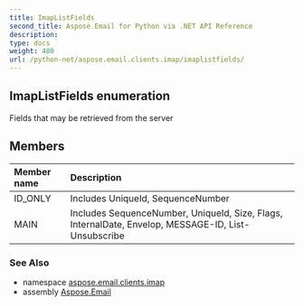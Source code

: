 ```yaml
---
title: ImapListFields
second_title: Aspose.Email for Python via .NET API Reference
description: 
type: docs
weight: 480
url: /python-net/aspose.email.clients.imap/imaplistfields/
---
```


## ImapListFields enumeration

Fields that may be retrieved from the server

## Members
| Member name | Description |
| :- | :- |
|ID_ONLY|Includes UniqueId, SequenceNumber|
|MAIN|Includes SequenceNumber, UniqueId, Size, Flags, InternalDate, Envelop, MESSAGE-ID, List-Unsubscribe|

### See Also

* namespace [aspose.email.clients.imap](/python-net/aspose.email.clients.imap/)
* assembly [Aspose.Email](/python-net/)


